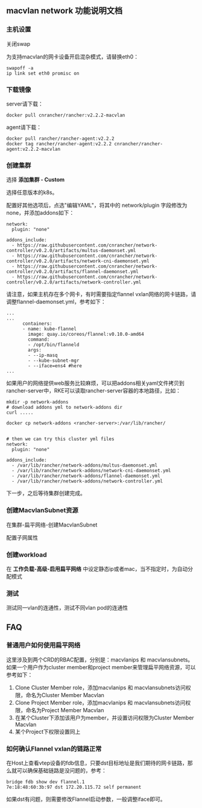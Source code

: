 ## macvlan network 功能说明文档

### 主机设置

关闭swap

为支持macvlan的网卡设备开启混杂模式，请替换eth0：

```
swapoff -a
ip link set eth0 promisc on
```

### 下载镜像

server请下载：

```
docker pull cnrancher/rancher:v2.2.2-macvlan
```

agent请下载：

```
docker pull rancher/rancher-agent:v2.2.2
docker tag rancher/rancher-agent:v2.2.2 cnrancher/rancher-agent:v2.2.2-macvlan
```

### 创建集群

选择 **添加集群 - Custom**

选择任意版本的k8s。

配置好其他选项后，点选"编辑YAML"，将其中的 network/plugin 字段修改为none，并添加addons如下：

```
network:
  plugin: "none"

addons_include:
  - https://raw.githubusercontent.com/cnrancher/network-controller/v0.2.0/artifacts/multus-daemonset.yml
  - https://raw.githubusercontent.com/cnrancher/network-controller/v0.2.0/artifacts/network-cni-daemonset.yml
  - https://raw.githubusercontent.com/cnrancher/network-controller/v0.2.0/artifacts/flannel-daemonset.yml
  - https://raw.githubusercontent.com/cnrancher/network-controller/v0.2.0/artifacts/network-controller.yml

```

请注意，如果主机存在多个网卡，有时需要指定flannel vxlan网络的网卡链路，请调整flannel-daemonset.yml，参考如下：

```
...
...
      containers:
      - name: kube-flannel
        image: quay.io/coreos/flannel:v0.10.0-amd64
        command:
        - /opt/bin/flanneld
        args:
        - --ip-masq
        - --kube-subnet-mgr
        - --iface=ens4 #here
...
```

如果用户的网络提供web服务比较麻烦，可以把addons相关yaml文件拷贝到rancher-server中，RKE可以读取rancher-server容器的本地路径，比如：

```
mkdir -p network-addons
# download addons yml to network-addons dir
curl .....

docker cp network-addons <rancher-server>:/var/lib/rancher/


# then we can try this cluster yml files
network:
  plugin: "none"

addons_include:
  - /var/lib/rancher/network-addons/multus-daemonset.yml
  - /var/lib/rancher/network-addons/network-cni-daemonset.yml
  - /var/lib/rancher/network-addons/flannel-daemonset.yml
  - /var/lib/rancher/network-addons/network-controller.yml
```

下一步，之后等待集群创建完成。

### 创建MacvlanSubnet资源

在集群-扁平网络-创建MacvlanSubnet

配置子网属性

### 创建workload

在 **工作负载-高级-启用扁平网络** 中设定静态ip或者mac，当不指定时，为自动分配模式

### 测试

测试同一vlan的连通性，测试不同vlan pod的连通性

## FAQ

### 普通用户如何使用扁平网络

这里涉及到两个CRD的RBAC配置，分别是：macvlanips 和 macvlansubnets。如果一个用户作为cluster member和project member来管理扁平网络资源，可以参考如下：

1. Clone Cluster Member role，添加macvlanips 和 macvlansubnets访问权限，命名为Cluster Member Macvlan
2. Clone Project Member role，添加macvlanips 和 macvlansubnets访问权限，命名为Project Member Macvlan
3. 在某个Cluster下添加该用户为member，并设置访问权限为Cluster Member Macvlan
4. 某个Project下权限设置同上

### 如何确认Flannel vxlan的链路正常

在Host上查看vtep设备的fdb信息，只要dst目标地址是我们期待的网卡链路，那么就可以确保基础链路是没问题的，参考：

```
bridge fdb show dev flannel.1
7e:18:48:60:3b:97 dst 172.20.115.72 self permanent
```

如果dst有问题，则需要修改Flannel启动参数，一般调整iface即可。

